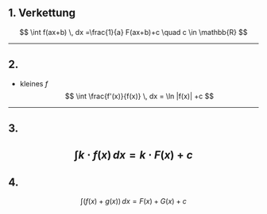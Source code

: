 ## 1. Verkettung
$$
\int f(ax+b) \, dx =\frac{1}{a} F(ax+b)+c \quad  c \in \mathbb{R}
$$

---
## 2. 
- kleines $f$
$$
\int  \frac{f'(x)}{f(x)} \, dx = \ln |f(x)| +c
$$

---

## 3. 
$$
\int k\cdot f(x)\, dx=k\cdot  F(x)+c
$$
---

## 4. 
$$
\int (f(x)+g(x)) \, dx =F(x)+G(x)+c
$$